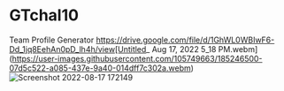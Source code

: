 # GTchal10
Team Profile Generator
https://drive.google.com/file/d/1GhWL0WBIwF6-Dd_1jq8EehAn0pD_lh4h/view[Untitled_ Aug 17, 2022 5_18 PM.webm](https://user-images.githubusercontent.com/105749663/185246500-07d5c522-a085-437e-9a40-014dff7c302a.webm)
![Screenshot 2022-08-17 172149](https://user-images.githubusercontent.com/105749663/185246571-c177bbce-3cba-4f4b-8f84-e600be056a4b.png)
